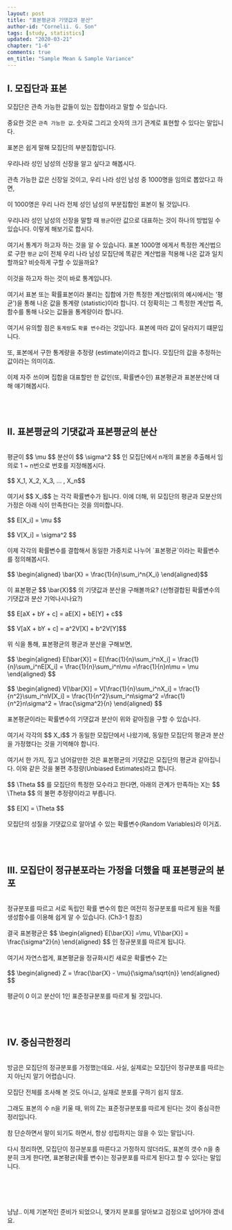 ```yaml
---
layout: post
title: "표본평균과 기댓값과 분산"
author-id: "Cornelii. G. Son"
tags: [study, statistics]
updated: "2020-03-21"
chapter: "1-6"
comments: true
en_title: "Sample Mean & Sample Variance"
---
```


## I. 모집단과 표본
모집단은 관측 가능한 값들이 있는 집합이라고 말할 수 있습니다.
<br/><br/>
중요한 것은 `관측 가능한 값`. 숫자로 그리고 숫자의 크기 관계로 표현할 수 있다는 말입니다.
<br/><br/>
표본은 쉽게 말해 모집단의 부분집합입니다.
<br/><br/>
우리나라 성인 남성의 신장을 알고 싶다고 해봅시다.
<br/><br/>
관측 가능한 값은 신장일 것이고, 우리 나라 성인 남성 중 1000명을 임의로 뽑았다고 하면,
<br/><br/>
이 1000명은 우리 나라 전체 성인 남성의 부분집합인 표본이 될 것입니다.
<br/><br/>
우리나라 성인 남성의 신장을 말할 때 `평균`이란 값으로 대표하는 것이 하나의 방법일 수 있습니다. 이렇게 해보기로 합시다.
<br/><br/>
여기서 통계가 하고자 하는 것을 알 수 있습니다. 표본 1000명 에게서 특정한 계산법으로 구한 `평균` `값`이 전체 우리 나라 남성 모집단에 똑같은 계산법을 적용해 나온 값과 일치할까요? 비슷하게 구할 수 있을까요?
<br/><br/>
이것을 하고자 하는 것이 바로 통계입니다.
<br/><br/>
여기서 표본 또는 확률표본이라 불리는 집합에 가한 특정한 계산법(위의 예시에서는 '평균')을 통해 나온 값을 통계량 (statistic)이라 합니다. 더 정확히는 그 특정한 계산법 즉, 함수를 통해 나오는 값들을 통계량이라 합니다.
<br/><br/>
여기서 유의할 점은 `통계량`도 `확률 변수`라는 것입니다. 표본에 따라 값이 달라지기 떄문입니다.
<br/><br/>
또, 표본에서 구한 통계량을 추정량 (estimate)이라고 합니다. 모집단의 값을 추정하는 값이라는 의미이죠.
<br/><br/>
이제 자주 쓰이며 집합을 대표할만 한 값인(또, 확률변수인) 표본평균과 표본분산에 대해 얘기해봅시다. 
<br/><br/>
<br/><br/>


## II. 표본평균의 기댓값과 표본평균의 분산
<br/>
평균이
$$ \mu $$
분산이
$$ \sigma^2 $$
인 모집단에서 n개의 표본을 추출해서 임의로 1 ~ n번으로 번호를 지정해봅시다.
<br/><br/>
$$ X_1, X_2, X_3, ... , X_n$$
<br/><br/>
여기서 
$$ X_i$$
는 각각 확률변수가 됩니다. 이에 더해, 위 모집단의 평균과 모분산의 가정은 아래 식이 만족한다는 것을 의미합니다.
<br/><br/>
$$ E[X_i] = \mu $$
<br/><br/>
$$ V[X_i] = \sigma^2 $$
<br/><br/>
이제 각각의 확률변수를 결합해서 동일한 가중치로 나누어 `표본평균`이라는 확률변수를 정의해봅시다.
<br/><br/>
$$ \begin{aligned} \bar{X} = \frac{1}{n}\sum_i^n{X_i}  \end{aligned}$$
<br/><br/>
이 표본평균
$$ \bar{X}$$
의 기댓값과 분산을 구해볼까요? (선형결합된 확률변수의 기댓값과 분산 기억나시나요?)
<br/><br/>
$$ E[aX + bY + c] = aE[X] + bE[Y] + c$$
<br/><br/>
$$ V[aX + bY + c] = a^2V[X] + b^2V[Y]$$
<br/><br/>
위 식을 통해, 표본평균의 평균과 분산을 구해보면,
<br/><br/>
$$ \begin{aligned} 
E[\bar{X}] = E[\frac{1}{n}\sum_i^nX_i] = \frac{1}{n}\sum_i^nE[X_i] = \frac{1}{n}\sum_i^n\mu =\frac{1}{n}n\mu = \mu
\end{aligned} $$
<br/><br/>
$$ \begin{aligned} 
V[\bar{X}] = V[\frac{1}{n}\sum_i^nX_i] = \frac{1}{n^2}\sum_i^nV[X_i] = \frac{1}{n^2}\sum_i^n\sigma^2 =\frac{1}{n^2}n\sigma^2 = \frac{\sigma^2}{n}
\end{aligned} $$
<br/><br/>
표본평균이라는 확률변수의 기댓값과 분산이 위와 같아짐을 구할 수 있습니다.
<br/><br/>
여기서 각각의 
$$ X_i$$
가 동일한 모집단에서 나왔기에, 동일한 모집단의 평균과 분산을 가정했다는 것을 기억해야 합니다.
<br/><br/>
여기서 한 가지, 짚고 넘어갈만한 것은 표본평균의 기댓값은 모집단의 평균과 같아집니다. 이와 같은 것을 불편 추정량(Unbiased Estimates)라고 합니다.
<br/><br/>
$$ \Theta $$
를 모집단의 특정한 모수라고 한다면, 아래의 관계가 만족하는 X는 
$$ \Theta $$
의 불편 추정량이라고 부릅니다.
<br/><br/>
$$ E[X] = \Theta $$
<br/><br/>
모집단의 성질을 기댓값으로 알아낼 수 있는 확률변수(Random Variables)라 이거죠.
<br/><br/>
<br/><br/>

## III. 모집단이 정규분포라는 가정을 더했을 때 표본평균의 분포
<br/>
정규분포를 따르고 서로 독립인 확률 변수의 합은 여전히 정규분포를 따르게 됨을 적률생성함수를 이용해 쉽게 알 수 있습니다. (Ch3-1 참조)
<br/><br/>
결국 표본평균은
$$ \begin{aligned} E[\bar{X}] =\mu, V[\bar{X}] = \frac{\sigma^2}{n} \end{aligned} $$
인 정규분포를 따르게 됩니다.
<br/><br/>
여기서 자연스럽게, 표본평균을 정규화시킨 새로운 확률변수 Z는
<br/><br/>
$$ \begin{aligned} Z = \frac{\bar{X} - \mu}{\sigma/\sqrt{n}} \end{aligned} $$
<br/><br/>
평균이 0 이고 분산이 1인 표준정규분포를 따르게 될 것입니다.
<br/><br/>
<br/><br/>


## IV. 중심극한정리
<br/>
방금은 모집단의 정규분포를 가정했는데요. 사실, 실제로는 모집단이 정규분포를 따르는지 아닌지 알기 어렵습니다.
<br/><br/>
모집단 전체를 조사해 본 것도 아니고, 실재로 분포를 구하기 쉽지 않죠.
<br/><br/>
그래도 표본의 수 n을 키울 때, 위의  Z는 표준정규분포를 따르게 된다는 것이 중심극한정리입니다.
<br/><br/>
참 단순하면서 말이 되기도 하면서, 항상 성립하지는 않을 수 있는 말입니다.
<br/><br/>
다시 정리하면, 모집단이 정규분포를 따른다고 가정하지 않더라도, 
표본의 갯수 n을 충분히 크게 한다면, 표본평균(확률 변수)는 정규분포를 따르게 된다고 할 수 있다는 말입니다.
<br/><br/>
<br/><br/>
<br/><br/>
냠냠.. 이제 기본적인 준비가 되었으니, 몇가지 분포를 알아보고 검정으로 넘어가야 겠네요. 